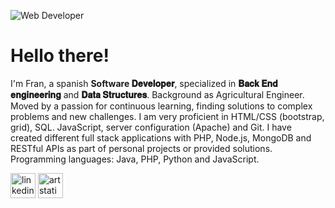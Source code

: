 ![Web Developer](https://media-exp1.licdn.com/dms/image/C4D16AQHGhA4T3_vHSg/profile-displaybackgroundimage-shrink_350_1400/0/1646845397618?e=1659571200&v=beta&t=1XKcgQy0MgcYRmGRHl3CVkIBALnltnEc_dKF-fFCtvw)

# Hello there!
I'm Fran, a spanish __Software 𝐃𝐞𝐯𝐞𝐥𝐨𝐩𝐞𝐫__, specialized in __𝐁𝐚𝐜𝐤 𝐄𝐧𝐝 𝐞𝐧𝐠𝐢𝐧𝐞𝐞𝐫𝐢𝐧𝐠__ and __𝐃𝐚𝐭𝐚 𝐒𝐭𝐫𝐮𝐜𝐭𝐮𝐫𝐞𝐬__. Background as Agricultural Engineer. Moved by a passion for continuous learning, finding solutions to complex problems and new challenges. I am very proficient in HTML/CSS (bootstrap, grid), SQL. JavaScript, server configuration (Apache) and Git. I have created different full stack applications with PHP, Node.js, MongoDB and RESTful APIs as part of personal projects or provided solutions. Programming languages: Java, PHP, Python and JavaScript. 





[<img src='https://cdn.jsdelivr.net/npm/simple-icons@3.0.1/icons/linkedin.svg' alt='linkedin' height='40'>](https://www.linkedin.com/in/franpersanchez/) [<img src='https://cdn.jsdelivr.net/npm/simple-icons@3.0.1/icons/artstation.svg' alt='artstation' height='40'>](https://www.artstation.com/franperezs)  
